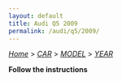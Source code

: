 ```yaml
---
layout: default
title: Audi Q5 2009
permalink: /audi/q5/2009/
---
```

[*Home*](/) > [*CAR*](/car/) > [*MODEL*](/car/model/) > [*YEAR*](/car/model/year/)

**Follow the instructions**